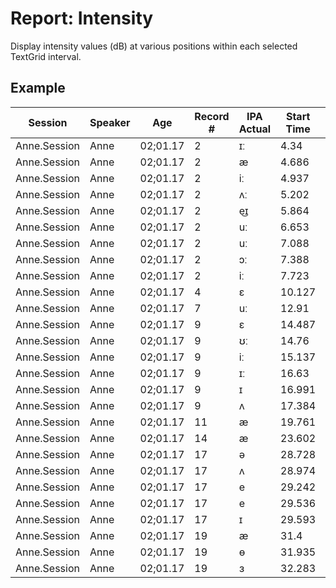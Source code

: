 # Report: Intensity

Display intensity values (dB) at various positions within each selected TextGrid interval.

## Example

| Session | Speaker | Age | Record # | IPA Actual | Start Time | End Time | I10(dB) | I20(dB) | I30(dB) | I40(dB) | I50(dB) | I60(dB) | I70(dB) | I80(dB) | I90(dB) |
| --- | --- | --- | --- | --- | --- | --- | --- | --- | --- | --- | --- | --- | --- | --- | --- |
| Anne.Session | Anne | 02;01.17 | 2 | ɪː | 4.34 | 4.583 | 60.745 | 62.156 | 62.484 | 63.695 | 63.626 | 62.393 | 60.15 | 58.353 | 56.463 |
| Anne.Session | Anne | 02;01.17 | 2 | æ | 4.686 | 4.844 | 60.567 | 60.442 | 60.428 | 60.987 | 60.96 | 59.793 | 57.735 | 55.284 | 53.054 |
| Anne.Session | Anne | 02;01.17 | 2 | iː | 4.937 | 5.106 | 63.364 | 63.297 | 62.637 | 61.333 | 60.283 | 60.714 | 61.54 | 60.767 | 58.045 |
| Anne.Session | Anne | 02;01.17 | 2 | ʌː | 5.202 | 5.664 | 66.393 | 70.023 | 62.748 | 64.455 | 64.446 | 62.874 | 63.091 | 63.901 | 61.823 |
| Anne.Session | Anne | 02;01.17 | 2 | e͜ɪ | 5.864 | 6.157 | 64.792 | 65.866 | 65.147 | 63.502 | 63.362 | 63.638 | 62.236 | 61 | 57.523 |
| Anne.Session | Anne | 02;01.17 | 2 | uː | 6.653 | 7.026 | 66.454 | 67.411 | 67.364 | 66.98 | 66.952 | 67.043 | 67.722 | 67.913 | 68.082 |
| Anne.Session | Anne | 02;01.17 | 2 | uː | 7.088 | 7.307 | 67.317 | 67.123 | 65.597 | 64.088 | 63.694 | 63.769 | 64.436 | 64.845 | 64.344 |
| Anne.Session | Anne | 02;01.17 | 2 | ɔː | 7.388 | 7.665 | 65.222 | 66.007 | 68.489 | 70.049 | 71.553 | 71.858 | 70.29 | 68.394 | 65.103 |
| Anne.Session | Anne | 02;01.17 | 2 | iː | 7.723 | 7.927 | 65.13 | 67.242 | 66.51 | 65.112 | 64.792 | 63.773 | 61.201 | 58.318 | 55.958 |
| Anne.Session | Anne | 02;01.17 | 4 | ɛ | 10.127 | 10.297 | 74.999 | 76.375 | 75.949 | 73.95 | 72.293 | 71.273 | 69.319 | 66.366 | 62.963 |
| Anne.Session | Anne | 02;01.17 | 7 | uː | 12.91 | 13.097 | 76.291 | 78.069 | 78.294 | 76.964 | 74.177 | 71.324 | 69.289 | 67.371 | 65.002 |
| Anne.Session | Anne | 02;01.17 | 9 | ɛ | 14.487 | 14.76 | 65.494 | 66.102 | 67.014 | 67.864 | 66.471 | 64.601 | 61.421 | 60.186 | 60.085 |
| Anne.Session | Anne | 02;01.17 | 9 | ʊː | 14.76 | 15.027 | 61.785 | 62.759 | 65.698 | 68.385 | 70.927 | 74.017 | 73.971 | 74.705 | 74.063 |
| Anne.Session | Anne | 02;01.17 | 9 | iː | 15.137 | 15.413 | 67.705 | 64.305 | 63.102 | 62.286 | 62.846 | 63.514 | 63.527 | 62.969 | 61.666 |
| Anne.Session | Anne | 02;01.17 | 9 | ɪː | 16.63 | 16.945 | 62.651 | 66.723 | 72.093 | 74.658 | 75.5 | 73.683 | 65.884 | 58.552 | 57.609 |
| Anne.Session | Anne | 02;01.17 | 9 | ɪ | 16.991 | 17.209 | 71.811 | 72.619 | 72.358 | 70.862 | 68.603 | 68.409 | 68.85 | 66.217 | 62.191 |
| Anne.Session | Anne | 02;01.17 | 9 | ʌ | 17.384 | 17.54 | 73.151 | 72.328 | 72.247 | 73.317 | 74.945 | 75.958 | 75.782 | 74.513 | 72.655 |
| Anne.Session | Anne | 02;01.17 | 11 | æ | 19.761 | 19.976 | 64.005 | 62.914 | 61.494 | 58.945 | 56.938 | 57.797 | 58.589 | 58.281 | 55.869 |
| Anne.Session | Anne | 02;01.17 | 14 | æ | 23.602 | 23.86 | 71.694 | 68.252 | 64.78 | 63.167 | 63.851 | 64.14 | 64.058 | 64.803 | 65.418 |
| Anne.Session | Anne | 02;01.17 | 17 | ə | 28.728 | 28.862 | 62.919 | 62.721 | 61.951 | 60.857 | 60.261 | 60.364 | 60.846 | 60.979 | 59.805 |
| Anne.Session | Anne | 02;01.17 | 17 | ʌ | 28.974 | 29.167 | 71.863 | 73.78 | 75.681 | 76.297 | 75.072 | 72.511 | 68.056 | 63.121 | 57.609 |
| Anne.Session | Anne | 02;01.17 | 17 | e | 29.242 | 29.402 | 71.697 | 74.041 | 74.045 | 72.151 | 68.74 | 64.464 | 60.999 | 58.829 | 56.939 |
| Anne.Session | Anne | 02;01.17 | 17 | e | 29.536 | 29.593 | 69.114 | 69.946 | 70.778 | 70.983 | 71.17 | 71.312 | 71.167 | 71.022 | 70.867 |
| Anne.Session | Anne | 02;01.17 | 17 | ɪ | 29.593 | 29.81 | 70.285 | 70.034 | 69.353 | 68.876 | 68.444 | 65.691 | 61.502 | 57.997 | 55.179 |
| Anne.Session | Anne | 02;01.17 | 19 | æ | 31.4 | 31.506 | 71.454 | 71.97 | 71.072 | 69.41 | 67.074 | 64.132 | 61.577 | 59.391 | 58.137 |
| Anne.Session | Anne | 02;01.17 | 19 | ɵ | 31.935 | 32.067 | 71.524 | 72.568 | 72.208 | 70.953 | 69.545 | 68.64 | 68.221 | 67.178 | 65.001 |
| Anne.Session | Anne | 02;01.17 | 19 | ɜ | 32.283 | 32.449 | 63.387 | 65.234 | 64.164 | 61.07 | 59.864 | 60.753 | 61.436 | 61.311 | 60.458 |
